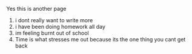 Yes this is another page

1. i dont really want to write more
2. i have been doing homework all day
3. im feeling burnt out of school
4. Time is what stresses me out because its the one thing you cant get back 



